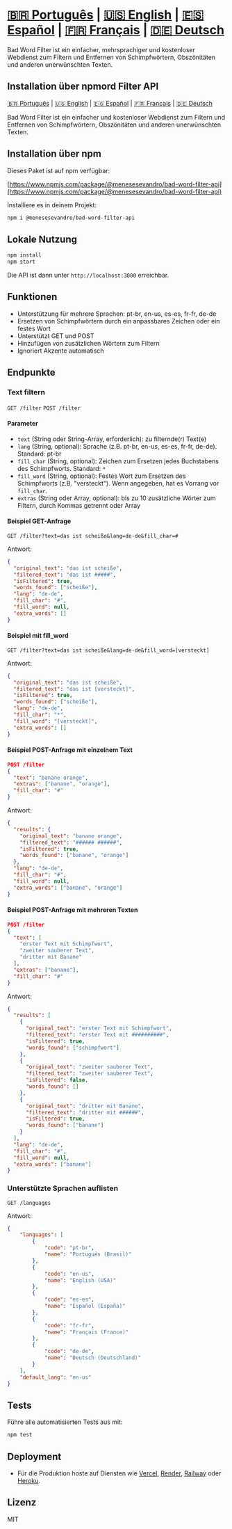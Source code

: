# [🇧🇷 Português](README.md) | [🇺🇸 English](README.en.md) | [🇪🇸 Español](README.es.md) | [🇫🇷 Français](README.fr.md) | [🇩🇪 Deutsch](README.de.md)

Bad Word Filter ist ein einfacher, mehrsprachiger und kostenloser Webdienst zum Filtern und Entfernen von Schimpfwörtern, Obszönitäten und anderen unerwünschten Texten.

## Installation über npmord Filter API

[🇧🇷 Português](README.pt.md) | [🇺🇸 English](README.md) | [🇪🇸 Español](README.es.md) | [🇫🇷 Français](README.fr.md) | [🇩🇪 Deutsch](README.de.md)

Bad Word Filter ist ein einfacher und kostenloser Webdienst zum Filtern und Entfernen von Schimpfwörtern, Obszönitäten und anderen unerwünschten Texten.

## Installation über npm

Dieses Paket ist auf npm verfügbar:

[https://www.npmjs.com/package/@menesesevandro/bad-word-filter-api](https://www.npmjs.com/package/@menesesevandro/bad-word-filter-api)

Installiere es in deinem Projekt:
```bash
npm i @menesesevandro/bad-word-filter-api
```

## Lokale Nutzung

```bash
npm install
npm start
```
Die API ist dann unter `http://localhost:3000` erreichbar.

## Funktionen
- Unterstützung für mehrere Sprachen: pt-br, en-us, es-es, fr-fr, de-de
- Ersetzen von Schimpfwörtern durch ein anpassbares Zeichen oder ein festes Wort
- Unterstützt GET und POST
- Hinzufügen von zusätzlichen Wörtern zum Filtern
- Ignoriert Akzente automatisch

## Endpunkte

### Text filtern
`GET /filter`
`POST /filter`

#### Parameter
- `text` (String oder String-Array, erforderlich): zu filternde(r) Text(e)
- `lang` (String, optional): Sprache (z.B. pt-br, en-us, es-es, fr-fr, de-de). Standard: pt-br
- `fill_char` (String, optional): Zeichen zum Ersetzen jedes Buchstabens des Schimpfworts. Standard: `*`
- `fill_word` (String, optional): Festes Wort zum Ersetzen des Schimpfworts (z.B. "versteckt"). Wenn angegeben, hat es Vorrang vor `fill_char`.
- `extras` (String oder Array, optional): bis zu 10 zusätzliche Wörter zum Filtern, durch Kommas getrennt oder Array

#### Beispiel GET-Anfrage
```
GET /filter?text=das ist scheiße&lang=de-de&fill_char=#
```
Antwort:
```json
{
  "original_text": "das ist scheiße",
  "filtered_text": "das ist #####",
  "isFiltered": true,
  "words_found": ["scheiße"],
  "lang": "de-de",
  "fill_char": "#",
  "fill_word": null,
  "extra_words": []
}
```

#### Beispiel mit fill_word
```
GET /filter?text=das ist scheiße&lang=de-de&fill_word=[versteckt]
```
Antwort:
```json
{
  "original_text": "das ist scheiße",
  "filtered_text": "das ist [versteckt]",
  "isFiltered": true,
  "words_found": ["scheiße"],
  "lang": "de-de",
  "fill_char": "*",
  "fill_word": "[versteckt]",
  "extra_words": []
}
```

#### Beispiel POST-Anfrage mit einzelnem Text
```json
POST /filter
{
  "text": "banane orange",
  "extras": ["banane", "orange"],
  "fill_char": "#"
}
```
Antwort:
```json
{
  "results": {
    "original_text": "banane orange",
    "filtered_text": "###### ######",
    "isFiltered": true,
    "words_found": ["banane", "orange"]
  },
  "lang": "de-de",
  "fill_char": "#",
  "fill_word": null,
  "extra_words": ["banane", "orange"]
}
```

#### Beispiel POST-Anfrage mit mehreren Texten
```json
POST /filter
{
  "text": [
    "erster Text mit Schimpfwort",
    "zweiter sauberer Text",
    "dritter mit Banane"
  ],
  "extras": ["banane"],
  "fill_char": "#"
}
```
Antwort:
```json
{
  "results": [
    {
      "original_text": "erster Text mit Schimpfwort",
      "filtered_text": "erster Text mit ##########",
      "isFiltered": true,
      "words_found": ["schimpfwort"]
    },
    {
      "original_text": "zweiter sauberer Text",
      "filtered_text": "zweiter sauberer Text",
      "isFiltered": false,
      "words_found": []
    },
    {
      "original_text": "dritter mit Banane",
      "filtered_text": "dritter mit ######",
      "isFiltered": true,
      "words_found": ["banane"]
    }
  ],
  "lang": "de-de",
  "fill_char": "#",
  "fill_word": null,
  "extra_words": ["banane"]
}
```

### Unterstützte Sprachen auflisten
`GET /languages`

Antwort:
```json
{
    "languages": [
        {
            "code": "pt-br",
            "name": "Português (Brasil)"
        },
        {
            "code": "en-us",
            "name": "English (USA)"
        },
        {
            "code": "es-es",
            "name": "Español (España)"
        },
        {
            "code": "fr-fr",
            "name": "Français (France)"
        },
        {
            "code": "de-de",
            "name": "Deutsch (Deutschland)"
        }
    ],
    "default_lang": "en-us"
}
```

## Tests
Führe alle automatisierten Tests aus mit:
```bash
npm test
```

## Deployment
- Für die Produktion hoste auf Diensten wie [Vercel](https://vercel.com/), [Render](https://render.com/), [Railway](https://railway.app/) oder [Heroku](https://heroku.com/).

## Lizenz
MIT
